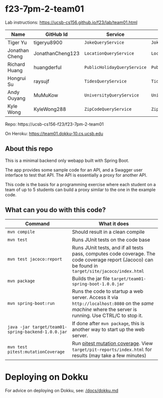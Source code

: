 # f23-7pm-2-team01

Lab instructions: <https://ucsb-cs156.github.io/f23/lab/team01.html>

| Name           | GitHub Id        | Service                     | Controller                |
|----------------|------------------|-----------------------------|---------------------------| 
| Tiger Yu       | tigeryu8900      | `JokeQueryService`          | `JokeController`          |   
| Jonathan Cheng | JonathanCheng123 | `LocationQueryService`      | `LocationController`      |   
| Richard Huang  | huangderful      | `PublicHolidayQueryService` | `PublicHolidayController` |   
| Hongrui Su     | raysujf          | `TidesQueryService`         | `TidesController`         |   
| Andy Ouyang    | MuMuKow          | `UniversityQueryService`    | `UniversityController`    |
| Kyle Wong      | KyleWong288      | `ZipCodeQueryService`       | `ZipCodeController`       |

Repo: https://ucsb-cs156-f23/f23-7pm-2-team01

On Heroku: https://team01.dokku-10.cs.ucsb.edu

## About this repo

This is a minimal backend only webapp built with Spring Boot.

The app provides some sample code for an API, and a Swagger user interface
to test that API.  The API is essentially a proxy for another API.

This code is the basis for a programming exercise where each student on a
team of up to 5 students can build a proxy similar to the one in the example code.

## What can you do with this code?

| Command                                            | What it does                                                                                                                                             |
|----------------------------------------------------|----------------------------------------------------------------------------------------------------------------------------------------------------------|
| `mvn compile`                                      | Should result in a clean compile                                                                                                                         |
| `mvn test`                                         | Runs JUnit tests on the code base                                                                                                                        |
| `mvn test jacoco:report`                           | Runs JUnit tests, and if all tests pass, computes code coverage.  The code coverage report (Jacoco) can be found in `target/site/jacoco/index.html`      |
| `mvn package`                                      | Builds the jar file `target/team01-spring-boot-1.0.0.jar`                                                                                                |
| `mvn spring-boot:run`                              | Runs the code to startup a web server.  Access it via `http://localhost:8080` on the *same machine* where the server is running.  Use CTRL/C to stop it. |
| `java -jar target/team01-spring-backend-1.0.0.jar` | If done after `mvn package`, this is another way to start up the web server.                                                                             |
| `mvn test pitest:mutationCoverage`                 | Run [pitest mutation coverage](https://pitest.org).  View `target/pit-reports/index.html` for results (may take a few minutes)                           |

# Deploying on Dokku

For advice on deploying on Dokku, see: [/docs/dokku.md](/docs/dokku.md)

